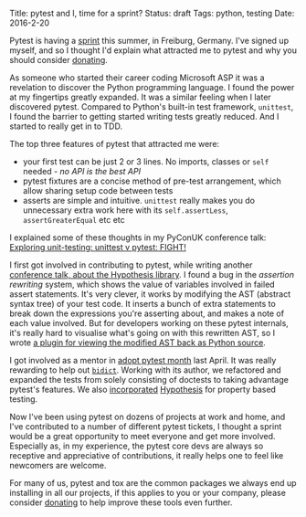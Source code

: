 Title: pytest and I, time for a sprint?
Status: draft
Tags: python, testing
Date: 2016-2-20

Pytest is having a [sprint](http://pytest.org/latest/announce/sprint2016.html) this summer, in Freiburg, Germany. I've signed up myself, and so I thought I'd explain what attracted me to pytest and why you should consider [donating](https://www.indiegogo.com/projects/python-testing-sprint-mid-2016#/).

As someone who started their career coding Microsoft ASP it was a revelation to discover the Python programming language. I found the power at my fingertips greatly expanded. It was a similar feeling when I later discovered pytest. Compared to Python's built-in test framework, `unittest`, I found the barrier to getting started writing tests greatly reduced. And I started to really get in to TDD.

The top three features of pytest that attracted me were:

- your first test can be just 2 or 3 lines. No imports, classes or `self` needed - *no API is the best API*
- pytest fixtures are a concise method of pre-test arrangement, which allow sharing setup code between tests
- asserts are simple and intuitive. `unittest` really makes you do unnecessary extra work here with its `self.assertLess`, `assertGreaterEqual` etc etc

I explained some of these thoughts in my PyConUK conference talk: [Exploring unit-testing: unittest v pytest: FIGHT!](http://tomviner.co.uk/exploring-unit-testing-unittest-v-pytest-fight.html)

I first got involved in contributing to pytest, while writing another [conference talk, about the Hypothesis library](http://tomviner.co.uk/testing-with-two-failure-seeking-missiles-fuzzing-property-based-testing.html). I found a bug in the *assertion rewriting* system, which shows the value of variables involved in failed assert statements. It's very clever, it works by modifying the AST (abstract syntax tree) of your test code. It inserts a bunch of extra statements to break down the expressions you're asserting about, and makes a note of each value involved. But for developers working on these pytest internals, it's really hard to visualise what's going on with this rewritten AST, so I wrote [a plugin for viewing the modified AST back as Python source](https://github.com/tomviner/pytest-ast-back-to-python).

I got involved as a mentor in [adopt pytest month](http://pytest.org/latest/adopt.html) last April. It was really rewarding to help out [`bidict`](https://bidict.readthedocs.org/en/master/). Working with its author, we refactored and expanded the tests from solely consisting of doctests to taking advantage pytest's features. We also [incorporated](https://hypothesis.readthedocs.org/en/release/endorsements.html#id5) [Hypothesis](https://hypothesis.readthedocs.org/en/release/) for property based testing.

Now I've been using pytest on dozens of projects at work and home, and I've contributed to a number of different pytest tickets, I thought a sprint would be a great opportunity to meet everyone and get more involved. Especially as, in my experience, the pytest core devs are always so receptive and appreciative of contributions, it really helps one to feel like newcomers are welcome.

For many of us, pytest and tox are the common packages we always end up installing in all our projects, if this applies to you or your company, please consider [donating](https://www.indiegogo.com/projects/python-testing-sprint-mid-2016#/) to help improve these tools even further.